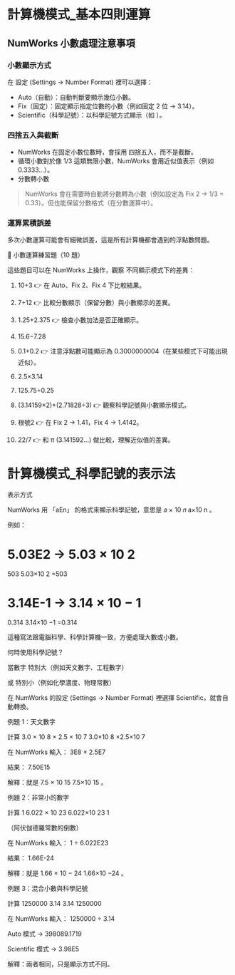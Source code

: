 # 計算機模式_基本四則運算

## NumWorks 小數處理注意事項

### 小數顯示方式

在 設定 (Settings → Number Format) 裡可以選擇：

- Auto（自動）：自動判斷要顯示幾位小數。
- Fix（固定）：固定顯示指定位數的小數（例如固定 2 位 → 3.14）。
- Scientific（科學記號）：以科學記號方式顯示（如 ）。

### 四捨五入與截斷

* NumWorks 在固定小數位數時，會採用 四捨五入，而不是截斷。
* 循環小數對於像 1/3 這類無限小數，NumWorks 會用近似值表示（例如 0.3333...）。
* 分數轉小數
> NumWorks 會在需要時自動將分數轉為小數（例如設定為 Fix 2 → 1/3 = 0.33）。但也能保留分數格式（在分數運算中）。

### 運算累積誤差

多次小數運算可能會有細微誤差，這是所有計算機都會遇到的浮點數問題。

📝 小數運算練習題（10 題）

這些題目可以在 NumWorks 上操作，觀察 不同顯示模式下的差異：

1. 10÷3
👉 在 Auto、Fix 2、Fix 4 下比較結果。

2. 7÷12
👉 比較分數顯示（保留分數）與小數顯示的差異。

3. 1.25+2.375
👉 檢查小數加法是否正確顯示。

4. 15.6−7.28

5. 0.1+0.2
👉 注意浮點數可能顯示為 0.3000000004（在某些模式下可能出現近似）。

6. 2.5×3.14

7. 125.75÷0.25

8. (3.14159×2)+(2.71828÷3)
👉 觀察科學記號與小數顯示模式。

9. 根號2
👉 在 Fix 2 → 1.41，Fix 4 → 1.4142。

10. 22/7
👉 和 π (3.141592...) 做比較，理解近似值的差異。

# 計算機模式_科學記號的表示法

表示方式

NumWorks 用 「aEn」 的格式來顯示科學記號，意思是 
𝑎
×
10
𝑛
a×10
n
。

例如：

5.03E2 → 
5.03
×
10
2
=
503
5.03×10
2
=503

3.14E-1 → 
3.14
×
10
−
1
=
0.314
3.14×10
−1
=0.314

這種寫法跟電腦科學、科學計算機一致，方便處理大數或小數。

何時使用科學記號？

當數字 特別大（例如天文數字、工程數字）

或 特別小（例如化學濃度、物理常數）

在 NumWorks 的設定 (Settings → Number Format) 裡選擇 Scientific，就會自動轉換。


例題 1：天文數字

計算 
3.0
×
10
8
×
2.5
×
10
7
3.0×10
8
×2.5×10
7

在 NumWorks 輸入： 3E8 × 2.5E7

結果： 7.50E15

解釋：就是 
7.5
×
10
15
7.5×10
15
。

例題 2：非常小的數字

計算 
1
6.022
×
10
23
6.022×10
23
1
	​

 （阿伏伽德羅常數的倒數）

在 NumWorks 輸入： 1 ÷ 6.022E23

結果： 1.66E-24

解釋：就是 
1.66
×
10
−
24
1.66×10
−24
。

例題 3：混合小數與科學記號

計算 
1250000
3.14
3.14
1250000
	​


在 NumWorks 輸入： 1250000 ÷ 3.14

Auto 模式 → 398089.1719

Scientific 模式 → 3.98E5

解釋：兩者相同，只是顯示方式不同。